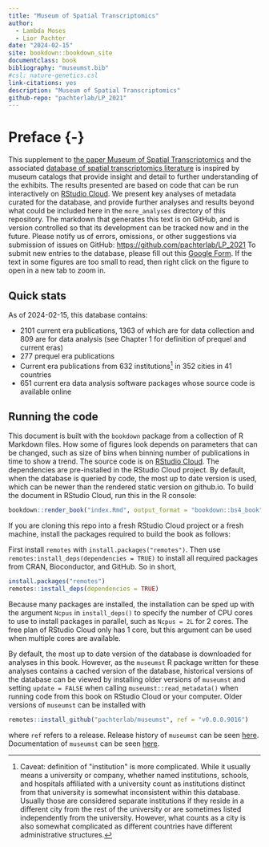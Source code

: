 ```yaml
--- 
title: "Museum of Spatial Transcriptomics"
author: 
  - Lambda Moses
  - Lior Pachter
date: "2024-02-15"
site: bookdown::bookdown_site
documentclass: book
bibliography: "museumst.bib"
#csl: nature-genetics.csl
link-citations: yes
description: "Museum of Spatial Transcriptomics"
github-repo: "pachterlab/LP_2021"
---
```


# Preface {-} 

This supplement to [the paper Museum of Spatial Transcriptomics](https://www.nature.com/articles/s41592-022-01409-2) and the associated [database of spatial transcriptomics literature](https://docs.google.com/spreadsheets/d/1sJDb9B7AtYmfKv4-m8XR7uc3XXw_k4kGSout8cqZ8bY/edit?usp=sharing) is inspired by museum catalogs that provide insight and detail to further understanding of the exhibits. The results presented are based on code that can be run interactively on [RStudio Cloud](https://rstudio.cloud/project/2492054). We present key analyses of metadata curated for the database, and provide further analyses and results beyond what could be included here in the `more_analyses` directory of this repository. The markdown that generates this text is on GitHub, and is version controlled so that its development can be tracked now and in the future. Please notify us of errors, omissions, or other suggestions via submission of issues on GitHub: https://github.com/pachterlab/LP_2021 To submit new entries to the database, please fill out this [Google Form](https://forms.gle/HjQD9x6AMjR7C62SA). If the text in some figures are too small to read, then right click on the figure to open in a new tab to zoom in.

## Quick stats














As of 2024-02-15, this database contains:

* 2101 current era publications, 1363 of which are for data collection and 809 are for data analysis (see Chapter 1 for definition of prequel and current eras)
* 277 prequel era publications
* Current era publications from 632 institutions[^1] in 352 cities in 41 countries
* 651 current era data analysis software packages whose source code is available online

## Running the code

This document is built with the `bookdown` package from a collection of R Markdown files. How some of figures look depends on parameters that can be changed, such as size of bins when binning number of publications in time to show a trend. The source code is on [RStudio Cloud](https://rstudio.cloud/project/2492054). The dependencies are pre-installed in the RStudio Cloud project. By default, when the database is queried by code, the most up to date version is used, which can be newer than the rendered static version on github.io. To build the document in RStudio Cloud, run this in the R console:


```r
bookdown::render_book("index.Rmd", output_format = "bookdown::bs4_book")
```

If you are cloning this repo into a fresh RStudio Cloud project or a fresh machine, install the packages required to build the book as follows:

First install `remotes` with `install.packages("remotes")`. Then use `remotes:install_deps(dependencies = TRUE)` to install all required packages from CRAN, Bioconductor, and GitHub. So in short,


```r
install.packages("remotes")
remotes::install_deps(dependencies = TRUE)
```

Because many packages are installed, the installation can be sped up with the argument `Ncpus` in `install_deps()` to specify the number of CPU cores to use to install packages in parallel, such as `Ncpus = 2L` for 2 cores. The free plan of RStudio Cloud only has 1 core, but this argument can be used when multiple cores are available.

By default, the most up to date version of the database is downloaded for analyses in this book. However, as the `museumst` R package written for these analyses contains a cached version of the database, historical versions of the database can be viewed by installing older versions of `museumst` and setting `update = FALSE` when calling `museumst::read_metadata()` when running code from this book on RStudio Cloud or your computer. Older versions of `museumst` can be installed with


```r
remotes::install_github("pachterlab/museumst", ref = "v0.0.0.9016")
```

where `ref` refers to a release. Release history of `museumst` can be seen [here](https://github.com/pachterlab/museumst/releases). Documentation of `museumst` can be seen [here](https://pachterlab.github.io/museumst/).

[^1]: Caveat: definition of "institution" is more complicated. While it usually means a university or company, whether named institutions, schools, and hospitals affiliated with a university count as institutions distinct from that university is somewhat inconsistent within this database. Usually those are considered separate institutions if they reside in a different city from the rest of the university or are sometimes listed independently from the university. However, what counts as a city is also somewhat complicated as different countries have different administrative structures.
